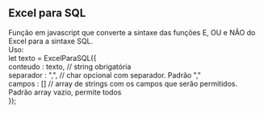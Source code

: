 ## Excel para SQL

Função em javascript que converte a sintaxe das funções E, OU e NÃO do Excel para a sintaxe SQL.
<br />
Uso:
<br />
let texto = ExcelParaSQL({
<br />
  conteudo : texto, // string obrigatória
<br />
  separador : ",", // char opcional com separador. Padrão ","
<br />
  campos : [] // array de strings com os campos que serão permitidos. Padrão array vazio, permite todos
<br />
});
